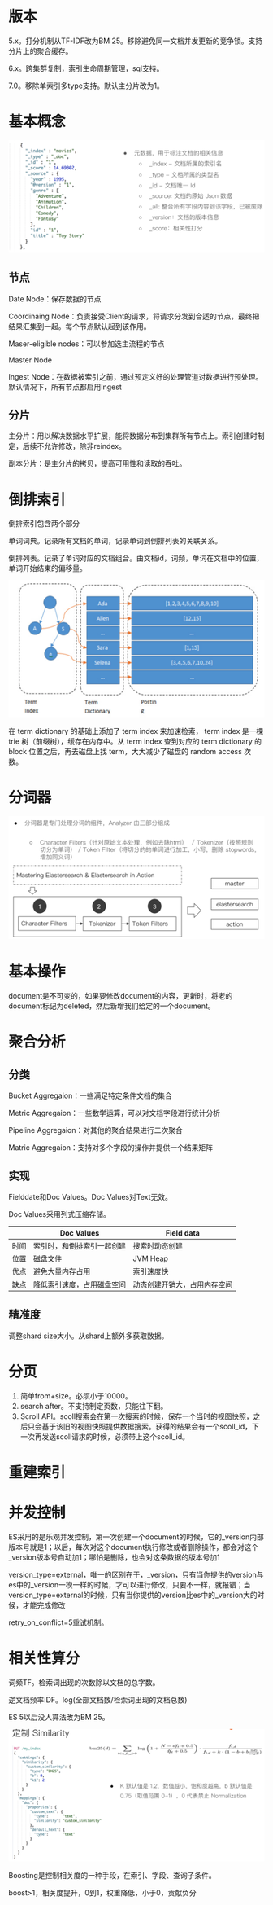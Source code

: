 # 版本

5.x。打分机制从TF-IDF改为BM 25。移除避免同一文档并发更新的竞争锁。支持分片上的聚合缓存。

6.x。跨集群复制，索引生命周期管理，sql支持。

7.0。移除单索引多type支持。默认主分片改为1。

# 基本概念

![es1](es1.png)

## 节点

Date Node：保存数据的节点

Coordinaing Node：负责接受Client的请求，将请求分发到合适的节点，最终把结果汇集到一起。每个节点默认起到该作用。

Maser-eligible nodes：可以参加选主流程的节点

Master Node

Ingest Node：在数据被索引之前，通过预定义好的处理管道对数据进行预处理。默认情况下，所有节点都启用Ingest

## 分片

主分片：用以解决数据水平扩展，能将数据分布到集群所有节点上。索引创建时制定，后续不允许修改，除非reindex。

副本分片：是主分片的拷贝，提高可用性和读取的吞吐。



# 倒排索引

倒排索引包含两个部分

单词词典。记录所有文档的单词，记录单词到倒排列表的关联关系。

倒排列表。记录了单词对应的文档组合。由文档id，词频，单词在文档中的位置，单词开始结束的偏移量。

![es2](es2.png)

在 term dictionary 的基础上添加了 term index 来加速检索， term index 是一棵 trie 树（前缀树），缓存在内存中。从 term index 查到对应的 term dictionary 的 block 位置之后，再去磁盘上找 term，大大减少了磁盘的 random access 次数。

# 分词器

![es3](es3.png)

# 基本操作

document是不可变的，如果要修改document的内容，更新时，将老的document标记为deleted，然后新增我们给定的一个document。

# 聚合分析

## 分类

Bucket Aggregaion：一些满足特定条件文档的集合

Metric Aggregaion：一些数学运算，可以对文档字段进行统计分析

Pipeline Aggregaion：对其他的聚合结果进行二次聚合

Matric Aggregaion：支持对多个字段的操作并提供一个结果矩阵

## 实现

Fielddate和Doc Values。Doc Values对Text无效。

Doc Values采用列式压缩存储。

|      | Doc Values                 | Field data                   |
| ---- | -------------------------- | ---------------------------- |
| 时间 | 索引时，和倒排索引一起创建 | 搜索时动态创建               |
| 位置 | 磁盘文件                   | JVM Heap                     |
| 优点 | 避免大量内存占用           | 索引速度快                   |
| 缺点 | 降低索引速度，占用磁盘空间 | 动态创建开销大，占用内存空间 |

## 精准度

调整shard size大小。从shard上额外多获取数据。

# 分页

1. 简单from+size。必须小于10000。
2. search after。不支持制定页数，只能往下翻。
3. Scroll API。scoll搜索会在第一次搜索的时候，保存一个当时的视图快照，之后只会基于该旧的视图快照提供数据搜索。获得的结果会有一个scoll_id，下一次再发送scoll请求的时候，必须带上这个scoll_id。

# 重建索引



# 并发控制

ES采用的是乐观并发控制，第一次创建一个document的时候，它的_version内部版本号就是1；以后，每次对这个document执行修改或者删除操作，都会对这个_version版本号自动加1；哪怕是删除，也会对这条数据的版本号加1

version_type=external，唯一的区别在于，_version，只有当你提供的version与es中的_version一模一样的时候，才可以进行修改，只要不一样，就报错；当version_type=external的时候，只有当你提供的version比es中的_version大的时候，才能完成修改

retry_on_conflict=5重试机制。

# 相关性算分

词频TF。检索词出现的次数除以文档的总字数。

逆文档频率IDF。log(全部文档数/检索词出现的文档总数)

ES 5以后没人算法改为BM 25。

![es5](es5.png)

Boosting是控制相关度的一种手段，在索引、字段、查询子条件。

boost>1，相关度提升，0到1，权重降低，小于0，贡献负分